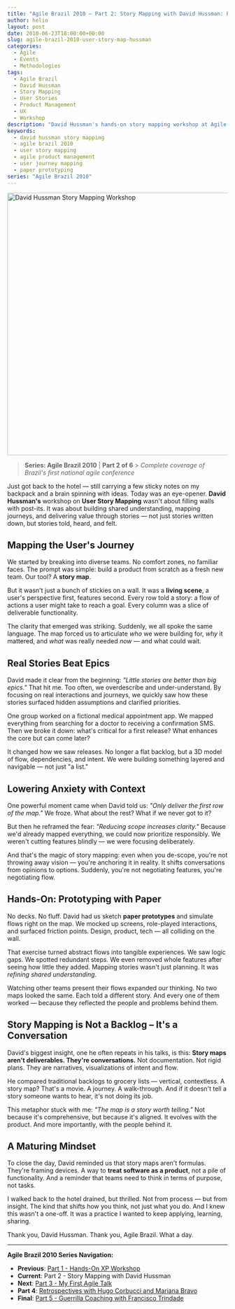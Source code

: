 ```yaml
---
title: "Agile Brazil 2010 – Part 2: Story Mapping with David Hussman: Purpose, Flow, and Sticky Notes"
author: helio
layout: post
date: 2010-06-23T18:00:00+00:00
slug: agile-brazil-2010-user-story-map-hussman
categories:
  - Agile
  - Events
  - Methodologies
tags:
  - Agile Brazil
  - David Hussman
  - Story Mapping
  - User Stories
  - Product Management
  - UX
  - Workshop
description: "David Hussman's hands-on story mapping workshop at Agile Brazil 2010 - building shared understanding through user journeys, sticky notes, and paper prototypes."
keywords:
  - david hussman story mapping
  - agile brazil 2010
  - user story mapping
  - agile product management
  - user journey mapping
  - paper prototyping
series: "Agile Brazil 2010"
---
```


[<img class="aligncenter size-full wp-image-211" src="/uploads/2010/06/david-hussman-story-mapping.jpg" alt="David Hussman Story Mapping Workshop" width="800" height="600" srcset="/uploads/2010/06/david-hussman-story-mapping.jpg 800w, /uploads/2010/06/david-hussman-story-mapping.jpg 600w" sizes="(max-width: 800px) 100vw, 800px" />][1]

> **Series: Agile Brazil 2010** | **Part 2 of 6** > _Complete coverage of Brazil's first national agile conference_

Just got back to the hotel — still carrying a few sticky notes on my backpack and a brain spinning with ideas. Today was an eye-opener. **David Hussman's** workshop on **User Story Mapping** wasn't about filling walls with post-its. It was about building shared understanding, mapping journeys, and delivering value through stories — not just stories written down, but stories told, heard, and felt.

## Mapping the User's Journey

We started by breaking into diverse teams. No comfort zones, no familiar faces. The prompt was simple: build a product from scratch as a fresh new team. Our tool? A **story map**.

But it wasn't just a bunch of stickies on a wall. It was a **living scene**, a user's perspective first, features second. Every row told a story: a flow of actions a user might take to reach a goal. Every column was a slice of deliverable functionality.

The clarity that emerged was striking. Suddenly, we all spoke the same language. The map forced us to articulate _who_ we were building for, _why_ it mattered, and _what_ was really needed _now_ — and what could wait.

## Real Stories Beat Epics

David made it clear from the beginning: _"Little stories are better than big epics."_ That hit me. Too often, we overdescribe and under-understand. By focusing on real interactions and journeys, we quickly saw how these stories surfaced hidden assumptions and clarified priorities.

One group worked on a fictional medical appointment app. We mapped everything from searching for a doctor to receiving a confirmation SMS. Then we broke it down: what's critical for a first release? What enhances the core but can come later?

It changed how we saw releases. No longer a flat backlog, but a 3D model of flow, dependencies, and intent. We were building something layered and navigable — not just "a list."

## Lowering Anxiety with Context

One powerful moment came when David told us: _"Only deliver the first row of the map."_ We froze. What about the rest? What if we never got to it?

But then he reframed the fear: _"Reducing scope increases clarity."_ Because we'd already mapped everything, we could now prioritize responsibly. We weren't cutting features blindly — we were focusing deliberately.

And that's the magic of story mapping: even when you de-scope, you're not throwing away vision — you're anchoring it in reality. It shifts conversations from opinions to options. Suddenly, you're not negotiating features, you're negotiating flow.

## Hands-On: Prototyping with Paper

No decks. No fluff. David had us sketch **paper prototypes** and simulate flows right on the map. We mocked up screens, role-played interactions, and surfaced friction points. Design, product, tech — all colliding on the wall.

That exercise turned abstract flows into tangible experiences. We saw logic gaps. We spotted redundant steps. We even removed whole features after seeing how little they added. Mapping stories wasn't just planning. It was _refining shared understanding_.

Watching other teams present their flows expanded our thinking. No two maps looked the same. Each told a different story. And every one of them worked — because they reflected the people and problems behind them.

## Story Mapping is Not a Backlog – It's a Conversation

David's biggest insight, one he often repeats in his talks, is this: **Story maps aren't deliverables. They're conversations.** Not documentation. Not rigid plans. They are narratives, visualizations of intent and flow.

He compared traditional backlogs to grocery lists — vertical, contextless. A story map? That's a movie. A journey. A walk-through. And if it doesn't tell a story someone wants to hear, it's not doing its job.

This metaphor stuck with me: _"The map is a story worth telling."_ Not because it's comprehensive, but because it's aligned. It evolves with the product. And more importantly, with the people behind it.

## A Maturing Mindset

To close the day, David reminded us that story maps aren't formulas. They're framing devices. A way to **treat software as a product**, not a pile of functionality. And a reminder that teams need to think in terms of purpose, not tasks.

I walked back to the hotel drained, but thrilled. Not from process — but from insight. The kind that shifts how you think, not just what you do. And I knew this wasn't a one-off. It was a practice I wanted to keep applying, learning, sharing.

Thank you, David Hussman. Thank you, Agile Brazil. What a day.

---

**Agile Brazil 2010 Series Navigation:**

- **Previous**: [Part 1 - Hands-On XP Workshop](../2010-06-22-agile-brazil-2010-introducao-a-programacao-extrema-xp/)
- **Current**: Part 2 - Story Mapping with David Hussman
- **Next**: [Part 3 - My First Agile Talk](../2010-06-24-agile-brazil-2010-primeira-palestra/)
- **Part 4**: [Retrospectives with Hugo Corbucci and Mariana Bravo](../2010-06-25-agile-brazil-2010-retrospectives-corbucci-bravo/)
- **Final**: [Part 5 - Guerrilla Coaching with Francisco Trindade](../2010-06-25-agile-brazil-2010-guerrilla-coaching-trindade/)

[1]: /uploads/2010/06/david-hussman-story-mapping.jpg
